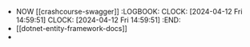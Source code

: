 - NOW [[crashcourse-swagger]]
  :LOGBOOK:
  CLOCK: [2024-04-12 Fri 14:59:51]
  CLOCK: [2024-04-12 Fri 14:59:51]
  :END:
- [[dotnet-entity-framework-docs]]
-